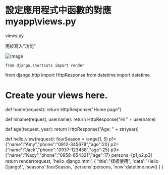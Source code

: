 # 設定應用程式中函數的對應 myapp\views.py

views.py

用於寫入”功能”

![image](https://github.com/YueYue32/Django_Learning/blob/main/7.%20%E7%B6%B2%E5%9D%80%E7%9A%84%E5%B0%8D%E6%87%89%E8%88%87%E5%A7%94%E6%B4%BE/1.%20%E8%A8%AD%E5%AE%9A%E6%87%89%E7%94%A8%E7%A8%8B%E5%BC%8F%E4%B8%AD%E5%87%BD%E6%95%B8%E7%9A%84%E5%B0%8D%E6%87%89%20myapp%20views.py/1.pngl)


    from django.shortcuts import render
from django.http import HttpResponse
from datetime import datetime

# Create your views here.   
def home(request):
    return HttpResponse("Home page")
    
def hiname(request, username):
    return HttpResponse("Hi " + username)
    
def age(request, year):
    return HttpResponse("Age: " + str(year))
    
def hello_view(request):
    fourSeason = range(1, 5)
    p1={"name":"Amy","phone":"0912-345678","age":20}
    p2={"name":"Jack","phone":"0937-123456","age":25}
    p3={"name":"Nacy","phone":"0958-654321","age":17}
    persons=[p1,p2,p3]
    return render(request, 'hello_django.html', {
        'title':"樣板使用",
        'data':"Hello Django!",
        'seasons':fourSeason,
        'persons':persons,
        'now':datetime.now()
    } )
